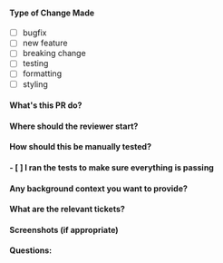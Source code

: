 #### Type of Change Made 
- [ ] bugfix 
- [ ] new feature 
- [ ] breaking change 
- [ ] testing 
- [ ] formatting 
- [ ] styling
#### What's this PR do?
#### Where should the reviewer start?
#### How should this be manually tested?
#### - [ ] I ran the tests to make sure everything is passing
#### Any background context you want to provide?
#### What are the relevant tickets?
#### Screenshots (if appropriate)
#### Questions:
